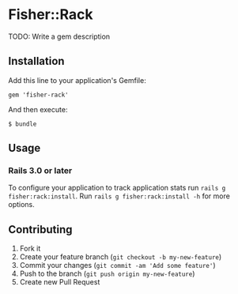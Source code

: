 # Fisher::Rack

TODO: Write a gem description

## Installation

Add this line to your application's Gemfile:

    gem 'fisher-rack'

And then execute:

    $ bundle

## Usage

### Rails 3.0 or later

To configure your application to track application stats run `rails g fisher:rack:install`. Run
`rails g fisher:rack:install -h` for more options.

## Contributing

1. Fork it
2. Create your feature branch (`git checkout -b my-new-feature`)
3. Commit your changes (`git commit -am 'Add some feature'`)
4. Push to the branch (`git push origin my-new-feature`)
5. Create new Pull Request
